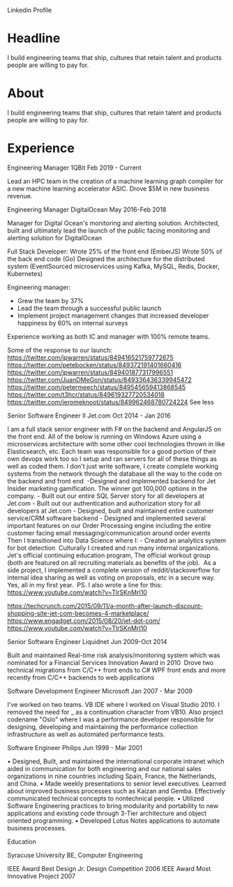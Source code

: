 Linkedin Profile

# Headline
I build engineering teams that ship, cultures that retain talent and products people are willing to pay for.

# About
I build engineering teams that ship, cultures that retain talent and products people are willing to pay for.

# Experience

Engineering Manager
1QBit
Feb 2019 - Current

Lead an HPC team in the creation of a machine learning graph compiler for a new machine learning accelerator ASIC. Drove $5M in new business revenue.


Engineering Manager
DigitalOcean
May 2016-Feb 2018

Manager for Digital Ocean's monitoring and alerting solution.
Architected, built and ultimately lead the launch of the public facing monitoring and alerting solution for DigitalOcean

Full Stack Developer: 
Wrote 25% of the front end (EmberJS)
Wrote 50% of the back end code (Go)
Designed the architecture for the distributed system (EventSourced microservices using Kafka, MySQL, Redis, Docker, Kubernetes)

Engineering manager:
* Grew the team by 37%
* Lead the team through a successful public launch
* Implement project management changes that increased developer happiness by 60% on internal surveys

Experience working as both IC and manager with 100% remote teams.

Some of the response to our launch:
https://twitter.com/jpwarren/status/849416521759772675
https://twitter.com/petebocken/status/849372191401660416
https://twitter.com/jpwarren/status/849401877317996551
https://twitter.com/JuanDMeGon/status/849336436339945472
https://twitter.com/petermeech/status/849545659413868545
https://twitter.com/t3hcr/status/849619327720534018
https://twitter.com/jeromeknoot/status/849962468780724224 See less

Senior Software Engineer II
Jet.com
Oct 2014 - Jan 2016


I am a full stack senior engineer with F# on the backend and AngularJS on the front end. All of the below is running on Windows Azure using a microservices architecture with some other cool technologies thrown in like Elasticsearch, etc. Each team was responsible for a good portion of their own devops work too so I setup and ran servers for all of these things as well as coded them. I don't just write software, I create complete working systems from the network through the database all the way to the code on the backend and front end  -Designed and implemented backend for Jet Insider marketing gamification. The winner got 100,000 options in the company. - Built out our entire SQL Server story for all developers at Jet.com - Built out our authentication and authorization story for all developers at Jet.com - Designed, built and maintained entire customer service/CRM software backend - Designed and implemented several important features on our Order Processing engine including the entire customer facing email messaging/communication around order events  Then I transitioned into Data Science where I: - Created an analytics system for bot detection  Culturally I created and run many internal organizations. Jet's official continuing education program, The official workout group (both are featured on all recruiting materials as benefits of the job).  As a side project, I implemented a complete version of reddit/stackoverflow for internal idea sharing as well as voting on proposals, etc in a secure way.  Yes, all in my first year.  PS. I also wrote a line for this: https://www.youtube.com/watch?v=TlrSKnMrI10

https://techcrunch.com/2015/09/11/a-month-after-launch-discount-shopping-site-jet-com-becomes-4-marketplace/
https://www.engadget.com/2015/08/20/jet-dot-com/
https://www.youtube.com/watch?v=TlrSKnMrI10

Senior Software Engineer
Liquidnet
Jun 2009-Oct 2014

Built and maintained Real-time risk analysis/monitoring system which was nominated for a Financial Services Innovation Award in 2010  Drove two technical migrations from C/C++ front ends to C# WPF front ends and more recently from C/C++ backends to web applications

Software Development Engineer
Microsoft
Jan 2007 - Mar 2009


I've worked on two teams. VB IDE where I worked on Visual Studio 2010. I removed the need for _ as a continuation character from VB10. Also project codename "Oslo" where I was a performance developer responsible for designing, developing and maintaining the performance collection infrastructure as well as automated performance tests.


Software Engineer
Philips
Jun 1999 - Mar 2001

• Designed, Built, and maintained the international corporate intranet which aided in communication for both engineering and our national sales organizations in nine countries including Spain, France, the Netherlands, and China. • Made weekly presentations to senior level executives. Learned about improved business processes such as Kaizan and Gemba. Effectively communicated technical concepts to nontechnical people. • Utilized Software Engineering practices to bring modularity and portability to new applications and existing code through 3-Tier architecture and object oriented programming. • Developed Lotus Notes applications to automate business processes.



Education

Syracuse University
BE, Computer Engineering

IEEE Award Best Design Jr. Design Competition 2006 IEEE Award Most Innovative Project 2007 

